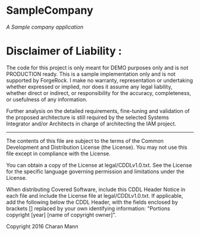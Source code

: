 # SampleCompany

*A Sample company application*

Disclaimer of Liability :
=========================
The code for this project is only meant for DEMO purposes only and is not PRODUCTION ready. This is a sample implementation only and is not supported by ForgeRock. 
I make no warranty, representation or undertaking whether expressed or implied, nor does it assume any legal liability, whether direct or indirect, or responsibility for the accuracy, 
completeness, or usefulness of any information. 

Further analysis on the detailed requirements, fine-tuning and validation of the proposed architecture is still required by the selected Systems Integrator and/or Architects in charge of 
architecting the IAM project.

* * *

The contents of this file are subject to the terms of the Common Development and
Distribution License (the License). You may not use this file except in compliance with the
License.

You can obtain a copy of the License at legal/CDDLv1.0.txt. See the License for the
specific language governing permission and limitations under the License.

When distributing Covered Software, include this CDDL Header Notice in each file and include
the License file at legal/CDDLv1.0.txt. If applicable, add the following below the CDDL
Header, with the fields enclosed by brackets [] replaced by your own identifying
information: "Portions copyright [year] [name of copyright owner]".

Copyright 2016 Charan Mann

